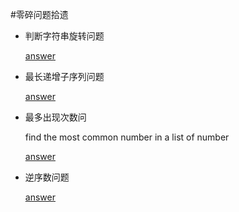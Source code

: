 #零碎问题拾遗

*	判断字符串旋转问题

	[answer](isRotation.md)

*	最长递增子序列问题

	[answer](LongestIncSub.md)

*	最多出现次数问

	find the most common number in a list of number

	[answer](MaxOccurr.md)

*	逆序数问题

	[answer](invertedNum.md)
